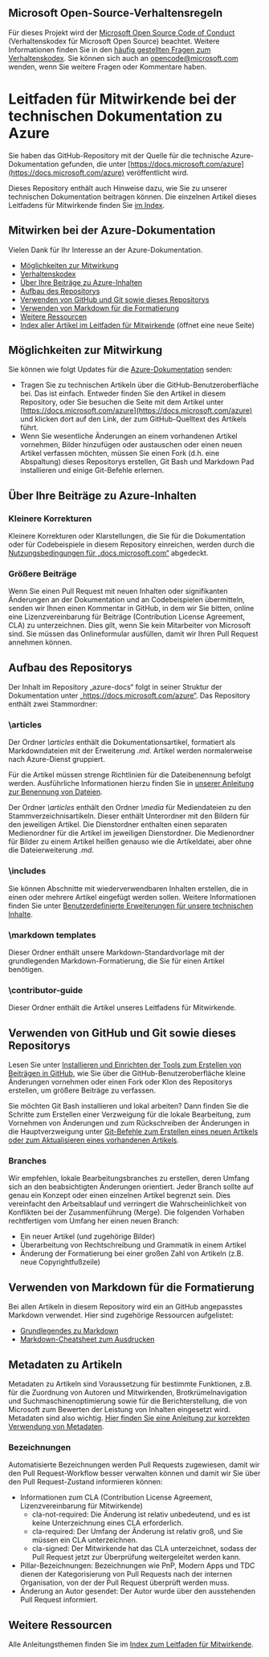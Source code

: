 ## <a name="microsoft-open-source-code-of-conduct"></a>Microsoft Open-Source-Verhaltensregeln

Für dieses Projekt wird der [Microsoft Open Source Code of Conduct](https://opensource.microsoft.com/codeofconduct/) (Verhaltenskodex für Microsoft Open Source) beachtet.
Weitere Informationen finden Sie in den [häufig gestellten Fragen zum Verhaltenskodex](https://opensource.microsoft.com/codeofconduct/faq/). Sie können sich auch an [opencode@microsoft.com](mailto:opencode@microsoft.com) wenden, wenn Sie weitere Fragen oder Kommentare haben.

# <a name="azure-technical-documentation-contributor-guide"></a>Leitfaden für Mitwirkende bei der technischen Dokumentation zu Azure
Sie haben das GitHub-Repository mit der Quelle für die technische Azure-Dokumentation gefunden, die unter [https://docs.microsoft.com/azure](https://docs.microsoft.com/azure) veröffentlicht wird.

Dieses Repository enthält auch Hinweise dazu, wie Sie zu unserer technischen Dokumentation beitragen können. Die einzelnen Artikel dieses Leitfadens für Mitwirkende finden Sie [im Index](contributor-guide/contributor-guide-index.md).

## <a name="contribute-to-azure-documentation"></a>Mitwirken bei der Azure-Dokumentation
Vielen Dank für Ihr Interesse an der Azure-Dokumentation.

* [Möglichkeiten zur Mitwirkung](#ways-to-contribute)
* [Verhaltenskodex](#code-of-conduct)
* [Über Ihre Beiträge zu Azure-Inhalten](#about-your-contributions-to-azure-content)
* [Aufbau des Repositorys](#repository-organization)
* [Verwenden von GitHub und Git sowie dieses Repositorys](#use-github-git-and-this-repository)
* [Verwenden von Markdown für die Formatierung](#how-to-use-markdown-to-format-your-topic)
* [Weitere Ressourcen](#more-resources)
* [Index aller Artikel im Leitfaden für Mitwirkende](contributor-guide/contributor-guide-index.md) (öffnet eine neue Seite)

## <a name="ways-to-contribute"></a>Möglichkeiten zur Mitwirkung
Sie können wie folgt Updates für die [Azure-Dokumentation](https://docs.microsoft.com/azure) senden:

* Tragen Sie zu technischen Artikeln über die GitHub-Benutzeroberfläche bei. Das ist einfach. Entweder finden Sie den Artikel in diesem Repository, oder Sie besuchen die Seite mit dem Artikel unter [https://docs.microsoft.com/azure](https://docs.microsoft.com/azure) und klicken dort auf den Link, der zum GitHub-Quelltext des Artikels führt.
* Wenn Sie wesentliche Änderungen an einem vorhandenen Artikel vornehmen, Bilder hinzufügen oder austauschen oder einen neuen Artikel verfassen möchten, müssen Sie einen Fork (d.h. eine Abspaltung) dieses Repositorys erstellen, Git Bash und Markdown Pad installieren und einige Git-Befehle erlernen.

## <a name="about-your-contributions-to-azure-content"></a>Über Ihre Beiträge zu Azure-Inhalten
### <a name="minor-corrections"></a>Kleinere Korrekturen
Kleinere Korrekturen oder Klarstellungen, die Sie für die Dokumentation oder für Codebeispiele in diesem Repository einreichen, werden durch die [Nutzungsbedingungen für „docs.microsoft.com“](https://docs.microsoft.com/legal/termsofuse) abgedeckt.

### <a name="larger-submissions"></a>Größere Beiträge
Wenn Sie einen Pull Request mit neuen Inhalten oder signifikanten Änderungen an der Dokumentation und an Codebeispielen übermitteln, senden wir Ihnen einen Kommentar in GitHub, in dem wir Sie bitten, online eine Lizenzvereinbarung für Beiträge (Contribution License Agreement, CLA) zu unterzeichnen. Dies gilt, wenn Sie kein Mitarbeiter von Microsoft sind. Sie müssen das Onlineformular ausfüllen, damit wir Ihren Pull Request annehmen können.

## <a name="repository-organization"></a>Aufbau des Repositorys
Der Inhalt im Repository „azure-docs“ folgt in seiner Struktur der Dokumentation unter „https://docs.microsoft.com/azure“. Das Repository enthält zwei Stammordner:

### <a name="articles"></a>\articles
Der Ordner *\articles* enthält die Dokumentationsartikel, formatiert als Markdowndateien mit der Erweiterung *.md*. Artikel werden normalerweise nach Azure-Dienst gruppiert.

Für die Artikel müssen strenge Richtlinien für die Dateibenennung befolgt werden. Ausführliche Informationen hierzu finden Sie in [unserer Anleitung zur Benennung von Dateien](contributor-guide/file-names-and-locations.md).

Der Ordner *\articles* enthält den Ordner *\media* für Mediendateien zu den Stammverzeichnisartikeln. Dieser enthält Unterordner mit den Bildern für den jeweiligen Artikel.  Die Dienstordner enthalten einen separaten Medienordner für die Artikel im jeweiligen Dienstordner. Die Medienordner für Bilder zu einem Artikel heißen genauso wie die Artikeldatei, aber ohne die Dateierweiterung *.md*.

### <a name="includes"></a>\includes
Sie können Abschnitte mit wiederverwendbaren Inhalten erstellen, die in einen oder mehrere Artikel eingefügt werden sollen. Weitere Informationen finden Sie unter [Benutzerdefinierte Erweiterungen für unsere technischen Inhalte](contributor-guide/custom-markdown-extensions.md).

### <a name="markdown-templates"></a>\markdown templates
Dieser Ordner enthält unsere Markdown-Standardvorlage mit der grundlegenden Markdown-Formatierung, die Sie für einen Artikel benötigen.

### <a name="contributor-guide"></a>\contributor-guide
Dieser Ordner enthält die Artikel unseres Leitfadens für Mitwirkende.

## <a name="use-github-git-and-this-repository"></a>Verwenden von GitHub und Git sowie dieses Repositorys
Lesen Sie unter [Installieren und Einrichten der Tools zum Erstellen von Beiträgen in GitHub](contributor-guide/tools-and-setup.md), wie Sie über die GitHub-Benutzeroberfläche kleine Änderungen vornehmen oder einen Fork oder Klon des Repositorys erstellen, um größere Beiträge zu verfassen.

Sie möchten Git Bash installieren und lokal arbeiten? Dann finden Sie die Schritte zum Erstellen einer Verzweigung für die lokale Bearbeitung, zum Vornehmen von Änderungen und zum Rückschreiben der Änderungen in die Hauptverzweigung unter [Git-Befehle zum Erstellen eines neuen Artikels oder zum Aktualisieren eines vorhandenen Artikels](contributor-guide/git-commands-for-master.md).

### <a name="branches"></a>Branches
Wir empfehlen, lokale Bearbeitungsbranches zu erstellen, deren Umfang sich an den beabsichtigten Änderungen orientiert. Jeder Branch sollte auf genau ein Konzept oder einen einzelnen Artikel begrenzt sein. Dies vereinfacht den Arbeitsablauf und verringert die Wahrscheinlichkeit von Konflikten bei der Zusammenführung (Merge).  Die folgenden Vorhaben rechtfertigen vom Umfang her einen neuen Branch:

* Ein neuer Artikel (und zugehörige Bilder)
* Überarbeitung von Rechtschreibung und Grammatik in einem Artikel
* Änderung der Formatierung bei einer großen Zahl von Artikeln (z.B. neue Copyrightfußzeile)

## <a name="how-to-use-markdown-to-format-your-topic"></a>Verwenden von Markdown für die Formatierung
Bei allen Artikeln in diesem Repository wird ein an GitHub angepasstes Markdown verwendet.  Hier sind zugehörige Ressourcen aufgelistet:

* [Grundlegendes zu Markdown](https://help.github.com/articles/markdown-basics/)
* [Markdown-Cheatsheet zum Ausdrucken](./contributor-guide/media/documents/markdown-cheatsheet.pdf?raw=true)

## <a name="article-metadata"></a>Metadaten zu Artikeln
Metadaten zu Artikeln sind Voraussetzung für bestimmte Funktionen, z.B. für die Zuordnung von Autoren und Mitwirkenden, Brotkrümelnavigation und Suchmaschinenoptimierung sowie für die Berichterstellung, die von Microsoft zum Bewerten der Leistung von Inhalten eingesetzt wird. Metadaten sind also wichtig. [Hier finden Sie eine Anleitung zur korrekten Verwendung von Metadaten](contributor-guide/article-metadata.md).

### <a name="labels"></a>Bezeichnungen
Automatisierte Bezeichnungen werden Pull Requests zugewiesen, damit wir den Pull Request-Workflow besser verwalten können und damit wir Sie über den Pull Request-Zustand informieren können:

* Informationen zum CLA (Contribution License Agreement, Lizenzvereinbarung für Mitwirkende)
  * cla-not-required: Die Änderung ist relativ unbedeutend, und es ist keine Unterzeichnung eines CLA erforderlich.
  * cla-required: Der Umfang der Änderung ist relativ groß, und Sie müssen ein CLA unterzeichnen.
  * cla-signed: Der Mitwirkende hat das CLA unterzeichnet, sodass der Pull Request jetzt zur Überprüfung weitergeleitet werden kann.
* Pillar-Bezeichnungen: Bezeichnungen wie PnP, Modern Apps und TDC dienen der Kategorisierung von Pull Requests nach der internen Organisation, von der der Pull Request überprüft werden muss.
* Änderung an Autor gesendet: Der Autor wurde über den ausstehenden Pull Request informiert.

## <a name="more-resources"></a>Weitere Ressourcen
Alle Anleitungsthemen finden Sie im [Index zum Leitfaden für Mitwirkende](contributor-guide/contributor-guide-index.md).

